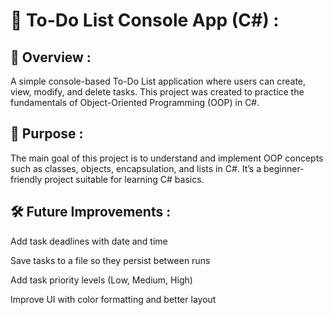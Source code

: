 # 📝 To-Do List Console App (C#) :

## 📖 Overview :
A simple console-based To-Do List application where users can create, view, modify, and delete tasks. This project was created to practice the fundamentals of Object-Oriented Programming (OOP) in C#.

## 🎯 Purpose :
The main goal of this project is to understand and implement OOP concepts such as classes, objects, encapsulation, and lists in C#. It’s a beginner-friendly project suitable for learning C# basics.

## 🛠️ Future Improvements :
Add task deadlines with date and time

Save tasks to a file so they persist between runs

Add task priority levels (Low, Medium, High)

Improve UI with color formatting and better layout
